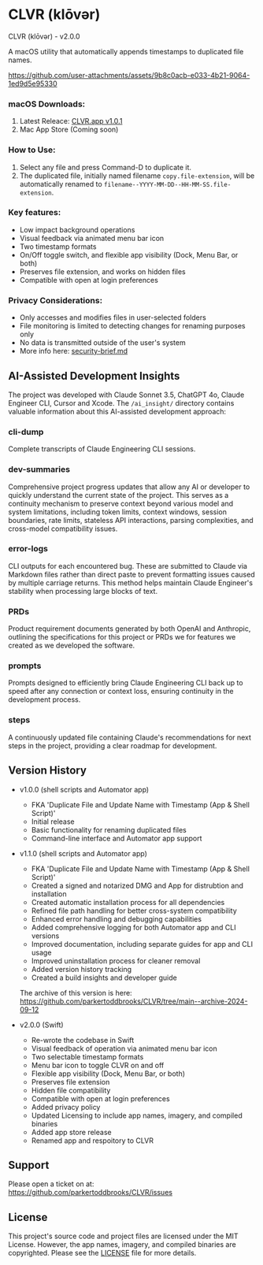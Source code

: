 # CLVR (klōvər)

CLVR (klōvər) - v2.0.0

A macOS utility that automatically appends timestamps to duplicated file names.

https://github.com/user-attachments/assets/9b8c0acb-e033-4b21-9064-1ed9d5e95330

### macOS Downloads:
1. Latest Releace: [CLVR.app v1.0.1](https://github.com/parkertoddbrooks/CLVR/releases/download/v2.0.1/CLVR.app.zip)
3. Mac App Store (Coming soon)

### How to Use:
1. Select any file and press Command-D to duplicate it.
2. The duplicated file, initially named filename `copy.file-extension`, will be automatically renamed to `filename--YYYY-MM-DD--HH-MM-SS.file-extension`.

### Key features:
- Low impact background operations
- Visual feedback via animated menu bar icon
- Two timestamp formats
- On/Off toggle switch, and flexible app visibility (Dock, Menu Bar, or both)
- Preserves file extension, and works on hidden files
- Compatible with open at login preferences

### Privacy Considerations:
- Only accesses and modifies files in user-selected folders
- File monitoring is limited to detecting changes for renaming purposes only
- No data is transmitted outside of the user's system
- More info here: [security-brief.md](security-brief.md)

## AI-Assisted Development Insights

The project was developed with Claude Sonnet 3.5, ChatGPT 4o, Claude Engineer CLI, Cursor and Xcode. The `/ai_insight/` directory contains valuable information about this AI-assisted development approach:

### cli-dump
Complete transcripts of Claude Engineering CLI sessions.

### dev-summaries
Comprehensive project progress updates that allow any AI or developer to quickly understand the current state of the project. This serves as a continuity mechanism to preserve context beyond various model and system limitations, including token limits, context windows, session boundaries, rate limits, stateless API interactions, parsing complexities, and cross-model compatibility issues. 

### error-logs
CLI outputs for each encountered bug. These are submitted to Claude via Markdown files rather than direct paste to prevent formatting issues caused by multiple carriage returns. This method helps maintain Claude Engineer's stability when processing large blocks of text.

### PRDs
Product requirement documents generated by both OpenAI and Anthropic, outlining the specifications for this project or PRDs we for features we created as we developed the software.

### prompts
Prompts designed to efficiently bring Claude Engineering CLI back up to speed after any connection or context loss, ensuring continuity in the development process.

### steps
A continuously updated file containing Claude's recommendations for next steps in the project, providing a clear roadmap for development.

## Version History
- v1.0.0 (shell scripts and Automator app)
  - FKA 'Duplicate File and Update Name with Timestamp (App & Shell Script)'
  - Initial release
  - Basic functionality for renaming duplicated files
  - Command-line interface and Automator app support
  
  
- v1.1.0 (shell scripts and Automator app)
  - FKA 'Duplicate File and Update Name with Timestamp (App & Shell Script)'
  - Created a signed and notarized DMG and App for distrubtion and installation
  - Created automatic installation process for all dependencies 
  - Refined file path handling for better cross-system compatibility
  - Enhanced error handling and debugging capabilities
  - Added comprehensive logging for both Automator app and CLI versions
  - Improved documentation, including separate guides for app and CLI usage
  - Improved uninstallation process for cleaner removal
  - Added version history tracking
  - Created a build insights and developer guide
  
  The archive of this version is here: https://github.com/parkertoddbrooks/CLVR/tree/main--archive-2024-09-12

- v2.0.0 (Swift)
  - Re-wrote the codebase in Swift
  - Visual feedback of operation via animated menu bar icon
  - Two selectable timestamp formats
  - Menu bar icon to toggle CLVR on and off
  - Flexible app visibility (Dock, Menu Bar, or both)
  - Preserves file extension
  - Hidden file compatibility
  - Compatible with open at login preferences
  - Added privacy policy
  - Updated Licensing to include app names, imagery, and compiled binaries
  - Added app store release
  - Renamed app and respoitory to CLVR
 
## Support
Please open a ticket on at: https://github.com/parkertoddbrooks/CLVR/issues

## License
This project's source code and project files are licensed under the MIT License. However, the app names, imagery, and compiled binaries are copyrighted. Please see the [LICENSE](LICENSE) file for more details.
